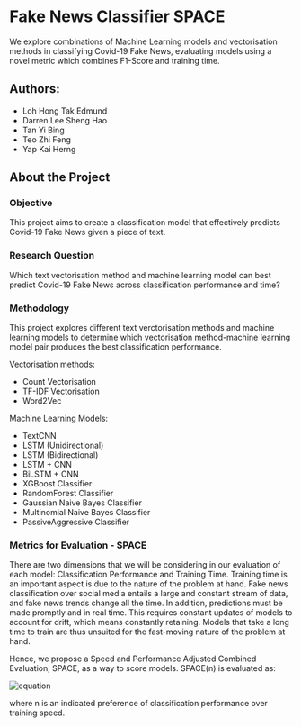 # Fake News Classifier SPACE
We explore combinations of Machine Learning models and vectorisation methods in classifying Covid-19 Fake News, evaluating models using a novel metric which combines F1-Score and training time.

## Authors:
- Loh Hong Tak Edmund
- Darren Lee Sheng Hao
- Tan Yi Bing
- Teo Zhi Feng
- Yap Kai Herng

## About the Project

### Objective

This project aims to create a classification model that effectively predicts Covid-19 Fake News given a piece of text. 

### Research Question

Which text vectorisation method and machine learning model can best predict Covid-19 Fake News across classification performance and time?

### Methodology

This project explores different text verctorisation methods and machine learning models to determine which vectorisation method-machine learning model pair produces the best classification performance.

Vectorisation methods:
- Count Vectorisation
- TF-IDF Vectorisation
- Word2Vec

Machine Learning Models:
- TextCNN
- LSTM (Unidirectional)
- LSTM (Bidirectional)
- LSTM + CNN
- BiLSTM + CNN
- XGBoost Classifier
- RandomForest Classifier
- Gaussian Naive Bayes Classifier
- Multinomial Naive Bayes Classifier
- PassiveAggressive Classifier

### Metrics for Evaluation - SPACE

There are two dimensions that we will be considering in our evaluation of each model: Classification Performance and Training Time. Training time is an important aspect is due to the nature of the problem at hand. Fake news classification over social media entails a large and constant stream of data, and fake news trends change all the time. In addition, predictions must be made promptly and in real time. This requires constant updates of models to account for drift, which means constantly retaining. Models that take a long time to train are thus unsuited for the fast-moving nature of the problem at hand. 

Hence, we propose a Speed and Performance Adjusted Combined Evaluation, SPACE, as a way to score models. SPACE(n) is evaluated as: 

![equation](https://latex.codecogs.com/png.image?\dpi{110}&space;tanh(\frac{F1^{n}}{tanh(time)}))

where n is an indicated preference of classification performance over training speed. 

